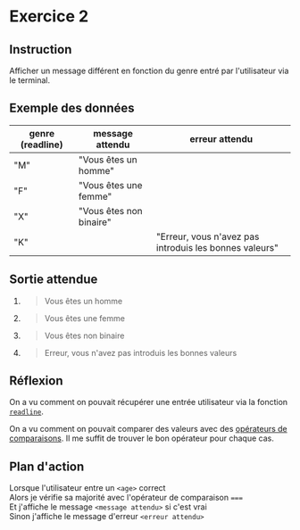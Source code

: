 # Exercice 2

## Instruction

Afficher un message différent en fonction du genre entré par l'utilisateur via
le terminal.

## Exemple des données

| genre (readline) | message attendu         | erreur attendu                                         |
| ---------------- | ----------------------- | ------------------------------------------------------ |
| "M"              | "Vous êtes un homme"    |                                                        |
| "F"              | "Vous êtes une femme"   |                                                        |
| "X"              | "Vous êtes non binaire" |                                                        |
| "K"              |                         | "Erreur, vous n'avez pas introduis les bonnes valeurs" |

## Sortie attendue

1. > Vous êtes un homme
2. > Vous êtes une femme
3. > Vous êtes non binaire
4. > Erreur, vous n'avez pas introduis les bonnes valeurs

## Réflexion

On a vu comment on pouvait récupérer une entrée utilisateur via la fonction
[`readline`](https://www.php.net/manual/fr/function.readline.php).

On a vu comment on pouvait comparer des valeurs avec des [opérateurs de comparaisons](https://www.php.net/manual/fr/language.operators.comparison.php).
Il me suffit de trouver le bon opérateur pour chaque cas.

## Plan d'action

Lorsque l'utilisateur entre un `<age>` correct  
Alors je vérifie sa majorité avec l'opérateur de comparaison `===`  
Et j'affiche le message `<message attendu>` si c'est vrai  
Sinon j'affiche le message d'erreur `<erreur attendu>`
